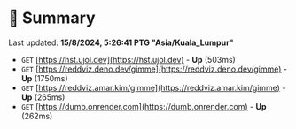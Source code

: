 # 📖 Summary
Last updated: **15/8/2024, 5:26:41 PTG "Asia/Kuala_Lumpur"**

- `GET` [https://hst.ujol.dev](https://hst.ujol.dev) - **Up** (503ms)
- `GET` [https://reddviz.deno.dev/gimme](https://reddviz.deno.dev/gimme) - **Up** (1750ms)
- `GET` [https://reddviz.amar.kim/gimme](https://reddviz.amar.kim/gimme) - **Up** (265ms)
- `GET` [https://dumb.onrender.com](https://dumb.onrender.com) - **Up** (262ms)
